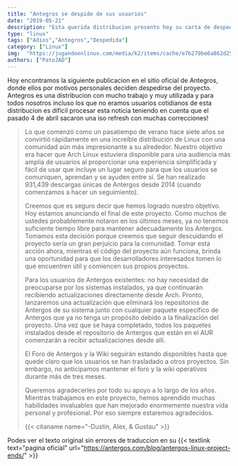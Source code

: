 ```yaml
---
title: "Antegros se despide de sus usuarios"
date: "2019-05-21"
description: "Esta querida distribucion presento hoy su carta de despedida"
type: "linux"
tags: ["Adios","Antegros","Despedida"]
category: ["Linux"]
img:  "https://jugandoenlinux.com/media/k2/items/cache/e7b279be6a862d254f0e7cc4dde2874e_XL.jpg"
authors: ["PatoJAD"]
---
```

Hoy encontramos la siguiente publicacion en el sitio oficial de Antegros, donde ellos por motivos personales deciden despedirse del proyecto. Antegros es una distribucion con mucho trabajo y muy utilizada y para todos nosotros incluso los que no eramos usuarios cotidianos de esta distribucion es dificil procesar esta noticia teniendo en cuenta que el pasado 4 de abril sacaron una iso refresh con muchas correcciones!

>Lo que comenzó como un pasatiempo de verano hace siete años se convirtió rápidamente en una increíble distribución de Linux con una comunidad aún más impresionante a su alrededor. Nuestro objetivo era hacer que Arch Linux estuviera disponible para una audiencia más amplia de usuarios al proporcionar una experiencia simplificada y fácil de usar que incluye un lugar seguro para que los usuarios se comuniquen, aprendan y se ayuden entre sí. Se han realizado 931,439 descargas únicas de Antergos desde 2014 (cuando comenzamos a hacer un seguimiento).
>
>Creemos que es seguro decir que hemos logrado nuestro objetivo. Hoy estamos anunciando el final de este proyecto. Como muchos de ustedes probablemente notaron en los últimos meses, ya no tenemos suficiente tiempo libre para mantener adecuadamente los Antergos. Tomamos esta decisión porque creemos que seguir descuidando el proyecto sería un gran perjuicio para la comunidad. Tomar esta acción ahora, mientras el código del proyecto aún funciona, brinda una oportunidad para que los desarrolladores interesados ​​tomen lo que encuentren útil y comiencen sus propios proyectos.
>
>Para los usuarios de Antergos existentes: no hay necesidad de preocuparse por los sistemas instalados, ya que continuarán recibiendo actualizaciones directamente desde Arch. Pronto, lanzaremos una actualización que eliminará los repositorios de Antergos de su sistema junto con cualquier paquete específico de Antergos que ya no tenga un propósito debido a la finalización del proyecto. Una vez que se haya completado, todos los paquetes instalados desde el repositorio de Antergos que están en el AUR comenzarán a recibir actualizaciones desde allí.
>
>El Foro de Antergos y la Wiki seguirán estando disponibles hasta que quede claro que los usuarios se han trasladado a otros proyectos. Sin embargo, no anticipamos mantener el foro y la wiki operativos durante más de tres meses.
>
>Queremos agradecerles por todo su apoyo a lo largo de los años. Mientras trabajamos en este proyecto, hemos aprendido muchas habilidades invaluables que han mejorado enormemente nuestra vida personal y profesional. Por eso siempre estaremos agradecidos.
>
>
>{{< citaname name="-Dustin, Alex, & Gustau" >}}

Podes ver el texto original sin errores de traduccion en su {{< textlink text="pagina oficial" url="https://antergos.com/blog/antergos-linux-project-ends/" >}}
